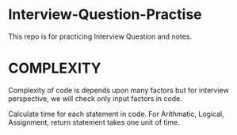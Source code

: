 # Interview-Question-Practise
This repo is for practicing Interview Question and notes. 

# COMPLEXITY

Complexity of code is depends upon many factors but for interview perspective, we will check only input factors in code.

Calculate time for each statement in code.
For Arithmatic, Logical, Assignment, return statement takes one unit of time. 

